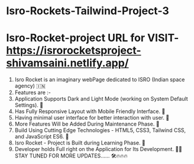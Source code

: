 # Isro-Rockets-Tailwind-Project-3
# Isro-Rocket-project URL for VISIT- https://isrorocketsproject-shivamsaini.netlify.app/
1. Isro Rocket is an imaginary webPage dedicated to ISRO (Indian space agency) 🇮🇳
2. Features are :-
  1. Application Supports Dark and Light Mode (working on System Default Settings). 🌌
  2. Has Fully Responsive Layout with Mobile Friendly Interface. 📲 
  3. Having minimal user interface for better interaction with user. 👥 
  4. More Features Will be Added During Maintenance Phase. 🔨
3. Build Using Cutting Edge Technologies - HTML5, CSS3, Tailwind CSS, and JavaScript ES6. 🔮
4. Isro Rocket - Project is Built during Learning Phase. 🔎
5. Developer holds Full right on the Application for Its Development. 👨‍💻
STAY TUNED FOR MORE UPDATES...... 🛠️🔥🔥🔥
